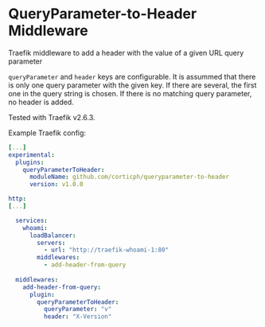 # QueryParameter-to-Header Middleware
Traefik middleware to add a header with the value of a given URL query parameter

`queryParameter` and `header` keys are configurable. It is assummed that there is only one query parameter with the given key. If there are several, the first one in the query string is chosen. If there is no matching query parameter, no header is added.

Tested with Traefik v2.6.3.

Example Traefik config:
``` yaml
[...]
experimental:
  plugins:
    queryParameterToHeader:
      moduleName: github.com/corticph/queryparameter-to-header
      version: v1.0.0

http:
[...]

  services:
    whoami:
      loadBalancer:
        servers:
          - url: "http://traefik-whoami-1:80"
        middlewares:
          - add-header-from-query
  
  middlewares:
    add-header-from-query:
      plugin:
        queryParameterToHeader:
          queryParameter: "v"
          header: "X-Version"
```